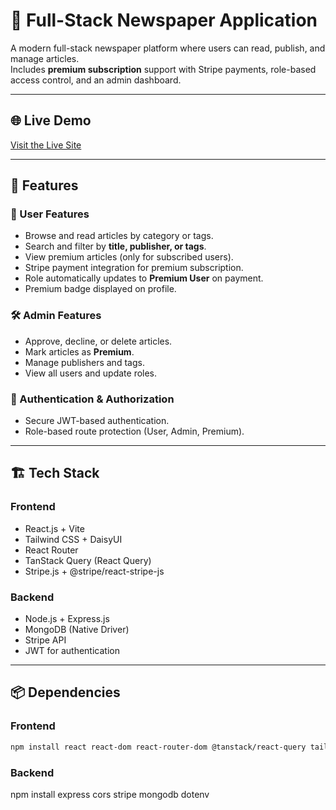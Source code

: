# 📰 Full-Stack Newspaper Application

A modern full-stack newspaper platform where users can read, publish, and manage articles.  
Includes **premium subscription** support with Stripe payments, role-based access control, and an admin dashboard.

---

## 🌐 Live Demo
[Visit the Live Site](https://newspaper-auth-22b11.web.app/)

---



## 🚀 Features

### 👤 User Features
- Browse and read articles by category or tags.
- Search and filter by **title, publisher, or tags**.
- View premium articles (only for subscribed users).
- Stripe payment integration for premium subscription.
- Role automatically updates to **Premium User** on payment.
- Premium badge displayed on profile.

### 🛠 Admin Features
- Approve, decline, or delete articles.
- Mark articles as **Premium**.
- Manage publishers and tags.
- View all users and update roles.

### 🔐 Authentication & Authorization
- Secure JWT-based authentication.
- Role-based route protection (User, Admin, Premium).

---

## 🏗 Tech Stack

### **Frontend**
- React.js + Vite
- Tailwind CSS + DaisyUI
- React Router
- TanStack Query (React Query)
- Stripe.js + @stripe/react-stripe-js

### **Backend**
- Node.js + Express.js
- MongoDB (Native Driver)
- Stripe API
- JWT for authentication

---

## 📦 Dependencies

### **Frontend**
```bash
npm install react react-dom react-router-dom @tanstack/react-query tailwindcss daisyui @stripe/react-stripe-js @stripe/stripe-js axios sweetalert2

```
### **Backend**
npm install express cors stripe mongodb dotenv

